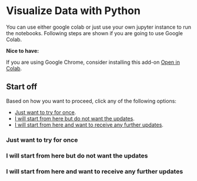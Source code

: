 # Visualize Data with Python
You can use either google colab or just use your own jupyter instance to run the notebooks. Following steps are shown if you are going to use Google Colab.

**Nice to have:**

If you are using Google Chrome, consider installing this add-on [Open in Colab](https://chrome.google.com/webstore/detail/open-in-colab/iogfkhleblhcpcekbiedikdehleodpjo).

## Start off
Based on how you want to proceed, click any of the following options:
* [Just want to try for once](#just-want-to-try-for-once).
* [I will start from here but do not want the updates](#i-will-start-from-here-but-do-not-want-the-updates).
* [I will start from here and want to receive any further updates](#i-will-start-from-here-and-want-to-receive-any-further-updates).

### Just want to try for once

### I will start from here but do not want the updates

### I will start from here and want to receive any further updates
